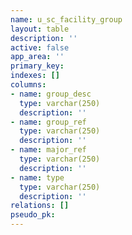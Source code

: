 ```yaml
---
name: u_sc_facility_group
layout: table
description: ''
active: false
app_area: ''
primary_key: 
indexes: []
columns:
- name: group_desc
  type: varchar(250)
  description: ''
- name: group_ref
  type: varchar(250)
  description: ''
- name: major_ref
  type: varchar(250)
  description: ''
- name: type
  type: varchar(250)
  description: ''
relations: []
pseudo_pk: 
---
```


